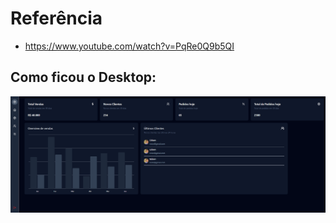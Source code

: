# Referência

* https://www.youtube.com/watch?v=PqRe0Q9b5QI


## Como ficou o Desktop:
<img src="./Desktop.png" />